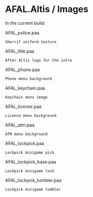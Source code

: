 # AFAL.Altis / Images

In the current build:

  AFAL_police.paa
  
    Sherrif uniform texture
    
    
  AFAL_title.paa
  
    After Altis logo for the intro
    
    
  AFAL_phone.paa
  
    Phone menu background
    
  AFAL_keychain.paa
  
    Keychain menu image
    
  AFAL_license.paa
  
    License menu background
    
  AFAL_atm.paa
  
    ATM menu background
    
  AFAL_lockpick.paa
  
    Lockpick minigame pick
    
  AFAL_lockpick_base.paa
  
    Lockpick minigame lock
    
  AFAL_lockpick_tumbler.paa
  
    Lockpick minigame tumbler
